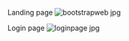 Landing page
![bootstrapweb jpg](https://github.com/rushikeshbhand/Bootstrap-base-complete-Responsive-website/assets/112516622/b6ae1aa5-2555-4382-9847-2a6f0df5f5fb)


Login page
![loginpage jpg](https://github.com/rushikeshbhand/Bootstrap-base-complete-Responsive-website/assets/112516622/fa1ae1a3-cc7b-4bf7-8386-4ec124857f5b)


